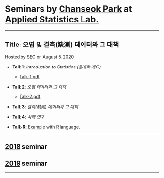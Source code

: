 # Seminars by [Chanseok Park](https://appliedstat.github.io) at [Applied Statistics Lab.](https://statpnu.github.io)
---
## Title: 오염 및 결측(缺測) 데이터와 그 대책
   Hosted by SEC on August 5, 2020 
- **Talk 1**: *Introduction to Statistics (통계학 개요)*  
    - [Talk-1.pdf](Talk-1.pdf) 
- **Talk 2**: *오염 데이터와 그 대책*
    - [Talk-2.pdf](Talk-2.pdf)
- **Talk 3**: *결측(缺測) 데이터와 그 대책* 
- **Talk 4**: *사례 연구*

- **Talk-R**: [Example](Talk-R.r) with [R](https://www.r-project.org) language.

    
---
## [2018](2018)  seminar  
## [2019](2019)  seminar  
---
